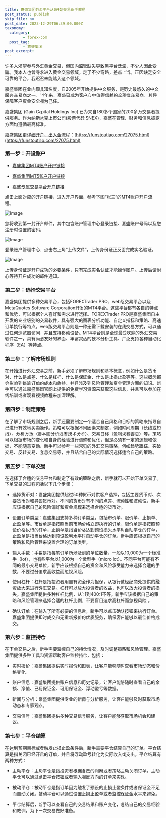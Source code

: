 ```yaml
---
title: 嘉盛集团外汇平台从0开始交易新手教程
post_status: publish
skip_file: no
post_date: 2023-12-29T06:39:00.000Z
taxonomy:
  category:
        - forex-com
  post_tag:
        - 嘉盛集团
post_excerpt: 
---
```

许多人渴望参与外汇黄金交易，但国内监管缺失导致黑平台泛滥，不少人因此受骗。我本人也曾寻求进入黄金交易领域，走了不少弯路，差点上当。正因缺乏安全可靠的平台，我迟迟未能踏入这个领域。

嘉盛集团在业内颇具知名度，自2005年开始提供中文服务，是历史最悠久的中文服务交易商之一。14年来，嘉盛已成为客户心中值得信赖的全球性交易商，其将保障客户资金安全视为己任。

嘉盛集团 (Gain Capital Holdings Inc) 已为来自180多个国家的200多万交易者提供服务。作为纳斯达克上市公司(股票代码:SNEX)，嘉盛在管理、财务和信息披露方面均遵循最高标准。

[嘉盛集团更详细开户，出入金流程](https://funstoutiao.com/27075.html)：[https://funstoutiao.com/27075.html](https://funstoutiao.com/27075.html)

### 第一步：开设账户

* [嘉盛集团MT4账户开户链接](https://s.ssgg.net/jsmt4)

* [嘉盛集团MT5账户开户链接](https://s.ssgg.net/jsmt5)

* [嘉盛专属交易平台开户链接](https://s.ssgg.net/js)

点击上面对应的开户链接，进入开户界面，参考下图“张三”的MT4账户开户流程。

![Image](https://prod-files-secure.s3.us-west-2.amazonaws.com/39ed1227-6d7d-4570-be36-9ccd4a2c4241/7a167aea-686b-400d-af59-4e18eb607a40/640.png?X-Amz-Algorithm=AWS4-HMAC-SHA256&X-Amz-Content-Sha256=UNSIGNED-PAYLOAD&X-Amz-Credential=ASIAZI2LB4664RN6JJBB%2F20250807%2Fus-west-2%2Fs3%2Faws4_request&X-Amz-Date=20250807T041316Z&X-Amz-Expires=3600&X-Amz-Security-Token=IQoJb3JpZ2luX2VjEEsaCXVzLXdlc3QtMiJHMEUCIDz1eQ9nk%2FYUfc4tEapvlPYBK2m%2BDmWoUjxrixQFZw4uAiEA6hgVuDVFaX%2B1xOCo17eiwWWWoGiUj3NrUHgaU%2F5XhJgqiAQIhP%2F%2F%2F%2F%2F%2F%2F%2F%2F%2FARAAGgw2Mzc0MjMxODM4MDUiDBbU5HeHxiJCybE1SSrcA3z3q1A%2BFfyXQYRgjojWg9wIHdm3xyxiD3q%2BIJutU5iFHnqYlvTXUWxT8Qc1JLPt%2F8IJOgxmFwchP%2B7bq2j6jXshoveN8LoqJ4hyeSawCXZaZDVSQgQPwVvJiCRCATIcdrMpJ4koAk3rqXyQTu3w8QNayjkbx6P1vnrtOfPl7V%2Bq61zP8oHNhYcLcRRQamAN%2Ff%2FtlVS3JFAeVyMh7lzDKpMgCXLalCNcVtXefDDtx5rdZkVOmUganbcHrwt%2ByVTZ03n7FTA78nRwVGJRbGPhtgpCdjP61BKNqMQ7pevwclSyrP5G9duqwOxSUrov455bQUB73WlE8vFObGipv1t3lesJsMJQIKmHwREM204jdeDvOVLPgFu91YCBwHqmEvC9ohmk8XOIN%2B5iAv2QnHcOU6kcGt9jPDj4FoyjwTAoUcyHC%2BfZAwUtmnDtBO57d91TuisI3Mu4udSplxAEIkwrpLtUr9Y7ToKdmlOtsOyXeAvyWH9IKnFyFSsHCWAd7kSuPD8qQGSP0hKgMM%2BDw3V8u7xE%2FvnflvOFHAl7ryb8dCqL62E34DIGCs3LkNAgIyPBGso%2FEqAY2NtujEWI4sehCOUkgYywzUwJEXkeiibTPJlzx3%2Bnn6riP83hha%2FZMOKu0MQGOqUBVNarp8dkjCDJLeMKW7MUiq3tzF4iMVuvLcsY6iXlv9%2B5z15QwS%2F7U82SyB4nAdBYx8H1s4CVzRXaKMIHRtd6Jqy4HaN03gBfeJbURlVzPm0YNq4qbGrkIQReBxc44fmYjZX%2F8wd%2Br0zk05z%2F9i4lfAMvaIOpbINSETAmg3F3lCapQtig7gbzthsOd1qrF3wpb7ezNnCxb36f2%2BM0uWmsIbjx9ax1&X-Amz-Signature=51604fe0a8047adb773a5f0816418179f12021a4b194c3c0daa4db70413b5cb2&X-Amz-SignedHeaders=host&x-amz-checksum-mode=ENABLED&x-id=GetObject)

您将收到第一封开户邮件，其中包含账户管理中心登录链接、嘉盛账户号码以及您注册时设置的密码。

![Image](https://prod-files-secure.s3.us-west-2.amazonaws.com/39ed1227-6d7d-4570-be36-9ccd4a2c4241/eaa1c6b3-2877-4284-a0e1-530e222c27fb/image.png?X-Amz-Algorithm=AWS4-HMAC-SHA256&X-Amz-Content-Sha256=UNSIGNED-PAYLOAD&X-Amz-Credential=ASIAZI2LB4664RN6JJBB%2F20250807%2Fus-west-2%2Fs3%2Faws4_request&X-Amz-Date=20250807T041316Z&X-Amz-Expires=3600&X-Amz-Security-Token=IQoJb3JpZ2luX2VjEEsaCXVzLXdlc3QtMiJHMEUCIDz1eQ9nk%2FYUfc4tEapvlPYBK2m%2BDmWoUjxrixQFZw4uAiEA6hgVuDVFaX%2B1xOCo17eiwWWWoGiUj3NrUHgaU%2F5XhJgqiAQIhP%2F%2F%2F%2F%2F%2F%2F%2F%2F%2FARAAGgw2Mzc0MjMxODM4MDUiDBbU5HeHxiJCybE1SSrcA3z3q1A%2BFfyXQYRgjojWg9wIHdm3xyxiD3q%2BIJutU5iFHnqYlvTXUWxT8Qc1JLPt%2F8IJOgxmFwchP%2B7bq2j6jXshoveN8LoqJ4hyeSawCXZaZDVSQgQPwVvJiCRCATIcdrMpJ4koAk3rqXyQTu3w8QNayjkbx6P1vnrtOfPl7V%2Bq61zP8oHNhYcLcRRQamAN%2Ff%2FtlVS3JFAeVyMh7lzDKpMgCXLalCNcVtXefDDtx5rdZkVOmUganbcHrwt%2ByVTZ03n7FTA78nRwVGJRbGPhtgpCdjP61BKNqMQ7pevwclSyrP5G9duqwOxSUrov455bQUB73WlE8vFObGipv1t3lesJsMJQIKmHwREM204jdeDvOVLPgFu91YCBwHqmEvC9ohmk8XOIN%2B5iAv2QnHcOU6kcGt9jPDj4FoyjwTAoUcyHC%2BfZAwUtmnDtBO57d91TuisI3Mu4udSplxAEIkwrpLtUr9Y7ToKdmlOtsOyXeAvyWH9IKnFyFSsHCWAd7kSuPD8qQGSP0hKgMM%2BDw3V8u7xE%2FvnflvOFHAl7ryb8dCqL62E34DIGCs3LkNAgIyPBGso%2FEqAY2NtujEWI4sehCOUkgYywzUwJEXkeiibTPJlzx3%2Bnn6riP83hha%2FZMOKu0MQGOqUBVNarp8dkjCDJLeMKW7MUiq3tzF4iMVuvLcsY6iXlv9%2B5z15QwS%2F7U82SyB4nAdBYx8H1s4CVzRXaKMIHRtd6Jqy4HaN03gBfeJbURlVzPm0YNq4qbGrkIQReBxc44fmYjZX%2F8wd%2Br0zk05z%2F9i4lfAMvaIOpbINSETAmg3F3lCapQtig7gbzthsOd1qrF3wpb7ezNnCxb36f2%2BM0uWmsIbjx9ax1&X-Amz-Signature=61fe0b7af1508afdaecbe53332dba23cfb1e528e829ef7d69cb456b30edf8164&X-Amz-SignedHeaders=host&x-amz-checksum-mode=ENABLED&x-id=GetObject)

登录账户管理中心，点击右上角“上传文件”，上传身份证正反面完成实名验证。

![Image](https://prod-files-secure.s3.us-west-2.amazonaws.com/39ed1227-6d7d-4570-be36-9ccd4a2c4241/54090639-09fc-46b4-a135-e0289f707147/image.png?X-Amz-Algorithm=AWS4-HMAC-SHA256&X-Amz-Content-Sha256=UNSIGNED-PAYLOAD&X-Amz-Credential=ASIAZI2LB4664RN6JJBB%2F20250807%2Fus-west-2%2Fs3%2Faws4_request&X-Amz-Date=20250807T041316Z&X-Amz-Expires=3600&X-Amz-Security-Token=IQoJb3JpZ2luX2VjEEsaCXVzLXdlc3QtMiJHMEUCIDz1eQ9nk%2FYUfc4tEapvlPYBK2m%2BDmWoUjxrixQFZw4uAiEA6hgVuDVFaX%2B1xOCo17eiwWWWoGiUj3NrUHgaU%2F5XhJgqiAQIhP%2F%2F%2F%2F%2F%2F%2F%2F%2F%2FARAAGgw2Mzc0MjMxODM4MDUiDBbU5HeHxiJCybE1SSrcA3z3q1A%2BFfyXQYRgjojWg9wIHdm3xyxiD3q%2BIJutU5iFHnqYlvTXUWxT8Qc1JLPt%2F8IJOgxmFwchP%2B7bq2j6jXshoveN8LoqJ4hyeSawCXZaZDVSQgQPwVvJiCRCATIcdrMpJ4koAk3rqXyQTu3w8QNayjkbx6P1vnrtOfPl7V%2Bq61zP8oHNhYcLcRRQamAN%2Ff%2FtlVS3JFAeVyMh7lzDKpMgCXLalCNcVtXefDDtx5rdZkVOmUganbcHrwt%2ByVTZ03n7FTA78nRwVGJRbGPhtgpCdjP61BKNqMQ7pevwclSyrP5G9duqwOxSUrov455bQUB73WlE8vFObGipv1t3lesJsMJQIKmHwREM204jdeDvOVLPgFu91YCBwHqmEvC9ohmk8XOIN%2B5iAv2QnHcOU6kcGt9jPDj4FoyjwTAoUcyHC%2BfZAwUtmnDtBO57d91TuisI3Mu4udSplxAEIkwrpLtUr9Y7ToKdmlOtsOyXeAvyWH9IKnFyFSsHCWAd7kSuPD8qQGSP0hKgMM%2BDw3V8u7xE%2FvnflvOFHAl7ryb8dCqL62E34DIGCs3LkNAgIyPBGso%2FEqAY2NtujEWI4sehCOUkgYywzUwJEXkeiibTPJlzx3%2Bnn6riP83hha%2FZMOKu0MQGOqUBVNarp8dkjCDJLeMKW7MUiq3tzF4iMVuvLcsY6iXlv9%2B5z15QwS%2F7U82SyB4nAdBYx8H1s4CVzRXaKMIHRtd6Jqy4HaN03gBfeJbURlVzPm0YNq4qbGrkIQReBxc44fmYjZX%2F8wd%2Br0zk05z%2F9i4lfAMvaIOpbINSETAmg3F3lCapQtig7gbzthsOd1qrF3wpb7ezNnCxb36f2%2BM0uWmsIbjx9ax1&X-Amz-Signature=c2985170025604c53f7047c654070e5d5fc16b8280aba8d102fad6f6601fc1b0&X-Amz-SignedHeaders=host&x-amz-checksum-mode=ENABLED&x-id=GetObject)

上传身份证是开户成功的必要条件，只有完成实名认证才能操作账户。上传后请耐心等待开户成功的邮件通知。

### 第二步：选择交易平台

嘉盛集团提供多种交易平台，包括FOREXTrader PRO、web版交易平台以及MetaQuotes Software Corporation开发的MT4平台。这些平台都有各自的特点和优势，可以根据个人喜好和需求进行选择。FOREXTrader PRO是嘉盛集团自主开发的专业级别的交易软件，具有强大的图表分析功能、自定义指标和策略、高速订单执行等特点。web版交易平台则是一种无需下载安装的在线交易方式，可以通过任何浏览器访问，并且支持移动设备。MT4平台则是全球最受欢迎的外汇交易软件之一，具有简洁友好的界面、丰富灵活的技术分析工具、广泛支持各种自动化程序（EA）等特点。

### 第三步：了解市场规则

在开始进行外汇交易之前，新手必须了解市场规则和基本概念，例如什么是货币对、什么是点差、什么是杠杆、什么是保证金、什么是止损止盈等等。这些概念都会影响到每笔订单的成本和收益，并且涉及到风险管理和资金管理方面的知识。新手可以通过嘉盛集团官网上提供的免费学习资源来获取这些信息，并且可以参加在线培训或者观看视频教程来加深理解。

### 第四步：制定策略

在了解了市场规则之后，新手还需要制定一个适合自己风格和目标的策略来指导自己进行有效地买卖操作。策略可以根据不同因素来制定，例如时间周期（长线或短线）、分析方法（基本面分析或者技术分析）、交易目标（盈利或者套息）等。策略可以根据市场的变化和自身的经验进行调整和优化，但是必须有一定的逻辑和依据，不能随意变动。新手可以参考一些常见的外汇交易策略，例如趋势跟踪、突破交易、反转交易、套息交易等，并且结合自己的实际情况选择适合自己的策略。

### 第五步：下单交易

在选择了合适的交易平台和制定了有效的策略之后，新手就可以开始下单交易了。下单交易的过程包括以下几个步骤：

* 选择货币对：嘉盛集团提供超过50种货币对供客户选择，包括主要货币对、次要货币对和异国货币对。不同的货币对有不同的点差、流动性和波动性，新手应该根据自己的风险偏好和资金规模来选择合适的货币对。

* 设置订单类型：嘉盛集团支持多种订单类型，包括市价单、限价单、止损单、止盈单等。市价单是指按照当前市场价格立即执行的订单，限价单是指按照预设价格执行的订单，止损单是指当价格达到预设损失水平时自动平仓的订单，止盈单是指当价格达到预设盈利水平时自动平仓的订单。新手应该根据自己的策略和风险管理来设置合理的订单类型。

* 输入手数：手数是指每笔订单所涉及到的单位数量，一般以10,000为一个标准手（lot），也有些平台以1,000为一个微型手（micro lot）。不同平台可能有不同的最小交易单位，新手应该根据自己的资金和风险承受能力来选择合适的手数，不要过分追求高收益而忽视风险。

* 使用杠杆：杠杆是指投资者用自有资金作为担保，从银行或经纪商处提供的融资放大来进行外汇交易。杠杆可以放大投资者的收益，也可以放大投资者的损失。嘉盛集团提供多种杠杆比例，从1:1到400:1不等。新手应该根据自己的策略和风险管理来选择合适的杠杆比例，不要盲目追求高杠杆而忽视风险 。

* 确认订单：在输入了所有必要的信息后，新手可以点击确认按钮来执行订单。嘉盛集团提供即时成交和无重新报价的优质服务，确保客户能够以最佳价格成交。

### 第六步：监控持仓

在下单交易之后，新手需要监控自己的持仓情况，及时调整策略和风险管理。嘉盛集团提供多种工具和资源帮助客户监控持仓，包括：

* 实时报价：嘉盛集团提供实时报价和图表，让客户能够随时查看市场动态和价格变化。

* 账户信息：嘉盛集团提供账户信息和历史记录，让客户能够随时查看自己的余额、净值、已用保证金、可用保证金、浮动盈亏等数据。

* 新闻与分析：嘉盛集团提供专业的新闻与分析服务，让客户能够及时获取市场动态和专家观点。

* 交易信号：嘉盛集团提供多种交易信号服务，让客户能够获取市场机会和建议。

### 第七步：平仓结算

在达到预期目标或者触发止损止盈条件后，新手需要平仓结算自己的订单。平仓结算是指关闭已经开启的订单，并且将浮动盈亏转化为实际收入或支出。平仓结算有两种方式：

* 主动平仓：主动平仓是指投资者根据自己的判断或者策略主动关闭订单。主动平仓可以通过点击平仓按钮或者输入相反方向的订单来实现。

* 被动平仓：被动平仓是指订单因为触发了预设的止损止盈条件或者保证金不足而自动关闭。被动平仓可以通过设置止损止盈单或者监控保证金水平来避免。

* 平仓结算后，新手可以查看自己的交易结果和账户变化，总结自己的交易经验和教训，为下一次交易做好准备。